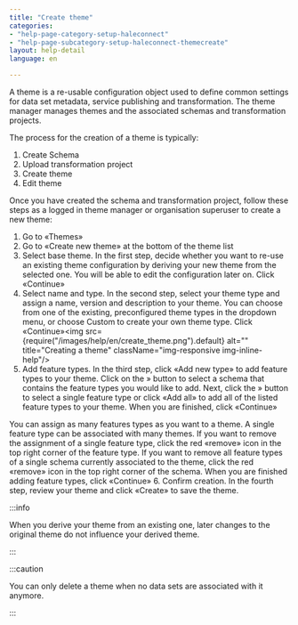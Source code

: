```yaml
---
title: "Create theme"
categories:
- "help-page-category-setup-haleconnect"
- "help-page-subcategory-setup-haleconnect-themecreate"
layout: help-detail
language: en

---
```


A theme is a re-usable configuration object used to define common settings for data set metadata, service publishing and transformation. The theme manager manages themes and the associated schemas and transformation projects.

The process for the creation of a theme is typically:

1.	Create Schema
2.	Upload transformation project
3.	Create theme
4.	Edit theme

Once you have created the schema and transformation project, follow these steps as a logged in theme manager or organisation superuser to create a new theme:

1. Go to &laquo;Themes&raquo;
2. Go to &laquo;Create new theme&raquo; at the bottom of the theme list
3. Select base theme. In the first step, decide whether you want to re-use an existing theme configuration by deriving your new theme from the selected one. You will be able to edit the configuration later on. Click &laquo;Continue&raquo;
4. Select name and type. In the second step, select your theme type and assign a name, version and description to your theme. You can choose from one of the existing, preconfigured theme types in the dropdown menu, or choose Custom to create your own theme type. Click &laquo;Continue&raquo;<img src={require("/images/help/en/create_theme.png").default} alt="" title="Creating a theme" className="img-responsive img-inline-help"/>
5. Add feature types. In the third step, click &laquo;Add new type&raquo; to add feature types to your theme.
Click on the » button to select a schema that contains the feature types you would like to add. Next, click the » button to select a single feature type or click &laquo;Add all&raquo; to add all of the listed feature types to your theme. When you are finished, click &laquo;Continue&raquo;

You can assign as many features types as you want to a theme. A single feature type can be associated with many themes. If you want to remove the assignment of a single feature type, click the red «remove» icon in the top right corner of the feature type. If you want to remove all feature types of a single schema currently associated to the theme, click the red «remove» icon in the top right corner of the schema. When you are finished adding feature types, click &laquo;Continue&raquo;
6. Confirm creation. In the fourth step, review your theme and click &laquo;Create&raquo; to save the theme.

:::info

When you derive your theme from an existing one, later changes to the original theme do not influence your derived theme.

:::

:::caution

You can only delete a theme when no data sets are associated with it anymore.

:::
